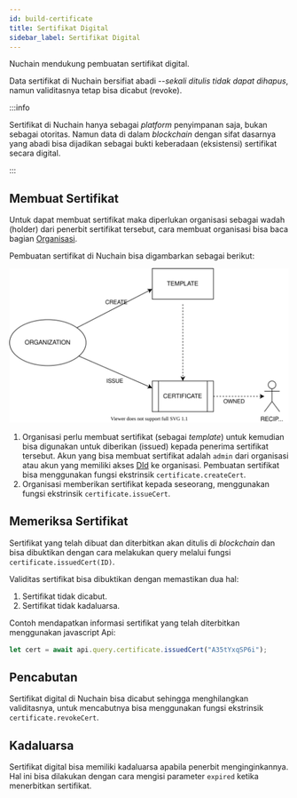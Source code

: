 ```yaml
---
id: build-certificate
title: Sertifikat Digital
sidebar_label: Sertifikat Digital
---
```


Nuchain mendukung pembuatan sertifikat digital.

Data sertifikat di Nuchain bersifiat abadi --_sekali ditulis tidak dapat dihapus_, namun
validitasnya tetap bisa dicabut (revoke).

:::info

Sertifikat di Nuchain hanya sebagai _platform_ penyimpanan saja, bukan sebagai otoritas. Namun data
di dalam _blockchain_ dengan sifat dasarnya yang abadi bisa dijadikan sebagai bukti keberadaan
(eksistensi) sertifikat secara digital.

:::

## Membuat Sertifikat

Untuk dapat membuat sertifikat maka diperlukan organisasi sebagai wadah (holder) dari penerbit
sertifikat tersebut, cara membuat organisasi bisa baca bagian [Organisasi](build-organization.md).

Pembuatan sertifikat di Nuchain bisa digambarkan sebagai berikut:

![Nuchain Certificate](/img/nuchain-certificate.svg)

1. Organisasi perlu membuat sertifikat (sebagai _template_) untuk kemudian bisa digunakan untuk
   diberikan (issued) kepada penerima sertifikat tersebut. Akun yang bisa membuat sertifikat adalah
   `admin` dari organisasi atau akun yang memiliki akses [DId](build-did.md) ke organisasi.
   Pembuatan sertifikat bisa menggunakan fungsi ekstrinsik `certificate.createCert`.
2. Organisasi memberikan sertifikat kepada seseorang, menggunakan fungsi ekstrinsik
   `certificate.issueCert`.

## Memeriksa Sertifikat

Sertifikat yang telah dibuat dan diterbitkan akan ditulis di _blockchain_ dan bisa dibuktikan dengan
cara melakukan query melalui fungsi `certificate.issuedCert(ID)`.

Validitas sertifikat bisa dibuktikan dengan memastikan dua hal:

1. Sertifikat tidak dicabut.
2. Sertifikat tidak kadaluarsa.

Contoh mendapatkan informasi sertifikat yang telah diterbitkan menggunakan javascript Api:

```javascript
let cert = await api.query.certificate.issuedCert("A35tYxqSP6i");
```

## Pencabutan

Sertifikat digital di Nuchain bisa dicabut sehingga menghilangkan validitasnya, untuk mencabutnya
bisa menggunakan fungsi ekstrinsik `certificate.revokeCert`.

## Kadaluarsa

Sertifikat digital bisa memiliki kadaluarsa apabila penerbit menginginkannya. Hal ini bisa dilakukan
dengan cara mengisi parameter `expired` ketika menerbitkan sertifikat.
